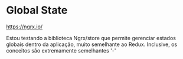 # Global State

https://ngrx.io/

Estou testando a biblioteca Ngrx/store que permite gerenciar estados globais dentro da aplicação, muito semelhante ao Redux. Inclusive, os conceitos são extremamente semelhantes '-'
